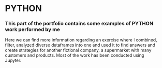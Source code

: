# PYTHON
### This part of the portfolio contains some examples of PYTHON work performed by me

Here we can find more information regarding an exercise where I combined, filter, analyzed diverse dataframes into one and used it to find answers and create strategies for another fictional company, a supermarket with many customers and products. Most of the work has been conducted using Jupyter.

